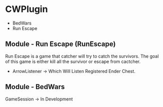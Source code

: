 # CWPlugin
- BedWars
- Run Escape


## Module - Run Escape (RunEscape)
Run Escape is a game that catcher will try to catch the survivors.
The goal of this game is either kill all the survivor or escape from cactcher.
- ArrowListener -> Which Will Listen Registered Ender Chest.


## Module - BedWars
GameSession -> In Development